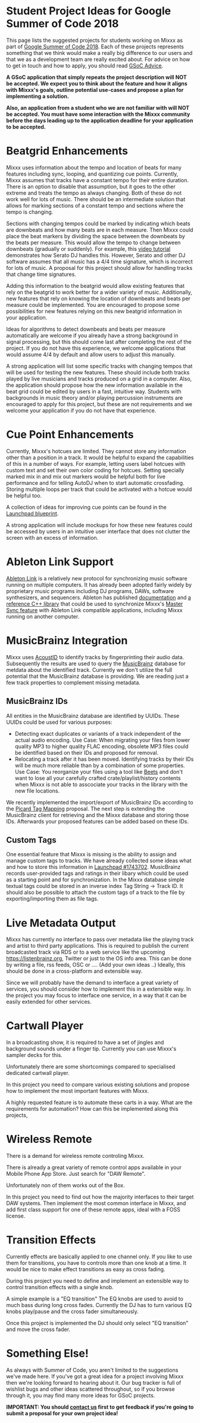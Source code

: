 # Student Project Ideas for Google Summer of Code 2018

This page lists the suggested projects for students working on Mixxx as
part of [Google Summer of
Code 2018](https://summerofcode.withgoogle.com/). Each of these projects
represents something that we think would make a really big difference to
our users and that we as a development team are really excited about.
For advice on how to get in touch and how to apply, you should read
[GSoC Advice](gsocadvice).

**A GSoC application that simply repeats the project description will
NOT be accepted. We expect you to think about the feature and how it
aligns with Mixxx's goals, outline potential use-cases and propose a
plan for implementing a solution.**

**Also, an application from a student who we are not familiar with will
NOT be accepted. You must have some interaction with the Mixxx community
before the days leading up to the application deadline for your
application to be accepted.**

# Beatgrid Enhancements

Mixxx uses information about the tempo and location of beats for many
features including sync, looping, and quantizing cue points. Currently,
Mixxx assumes that tracks have a constant tempo for their entire
duration. There is an option to disable that assumption, but it goes to
the other extreme and treats the tempo as always changing. Both of these
do not work well for lots of music. There should be an intermediate
solution that allows for marking sections of a constant tempo and
sections where the tempo is changing.

Sections with changing tempos could be marked by indicating which beats
are downbeats and how many beats are in each measure. Then Mixxx could
place the beat markers by dividing the space between the downbeats by
the beats per measure. This would allow the tempo to change between
downbeats (gradually or suddenly). For example, this [video
tutorial](https://www.youtube.com/watch?v=oD9J7azlhrQ) demonstrates how
Serato DJ handles this. However, Serato and other DJ software assumes
that all music has a 4/4 time signature, which is incorrect for lots of
music. A proposal for this project should allow for handling tracks that
change time signatures.

Adding this information to the beatgrid would allow existing features
that rely on the beatgrid to work better for a wider variety of music.
Additionally, new features that rely on knowing the location of
downbeats and beats per measure could be implemented. You are encouraged
to propose some possibilities for new features relying on this new
beatgrid information in your application.

Ideas for algorithms to detect downbeats and beats per measure
automatically are welcome if you already have a strong background in
signal processing, but this should come last after completing the rest
of the project. If you do not have this experience, we welcome
applications that would assume 4/4 by default and allow users to adjust
this manually.

A strong application will list some specific tracks with changing tempos
that will be used for testing the new features. These should include
both tracks played by live musicians and tracks produced on a grid in a
computer. Also, the application should propose how the new information
available in the beat grid could be edited by users in a fast, intuitive
way. Students with backgrounds in music theory and/or playing percussion
instruments are encouraged to apply for this project, but these are not
requirements and we welcome your application if you do not have that
experience.

# Cue Point Enhancements

Currently, Mixxx's hotcues are limited. They cannot store any
information other than a position in a track. It would be helpful to
expand the capabilities of this in a number of ways. For example,
letting users label hotcues with custom text and set their own color
coding for hotcues. Setting specially marked mix in and mix out markers
would be helpful both for live performance and for telling AutoDJ when
to start automatic crossfading. Storing multiple loops per track that
could be activated with a hotcue would be helpful too.

A collection of ideas for improving cue points can be found in the
[Launchpad
blueprint](https://blueprints.launchpad.net/mixxx/+spec/cuepoints-2.0-new).

A strong application will include mockups for how these new features
could be accessed by users in an intuitive user interface that does not
clutter the screen with an excess of information.

# Ableton Link Support

[Ableton Link](https://www.ableton.com/en/link/) is a relatively new
protocol for synchronizing music software running on multiple computers.
It has already been adopted fairly widely by proprietary music programs
including DJ programs, DAWs, software synthesizers, and sequencers.
Ableton has published [documentation](https://ableton.github.io/link/)
and [a reference C++ library](https://github.com/Ableton/link) that
could be used to synchronize Mixxx's [Master Sync
feature](https://mixxx.org/manual/latest/chapters/djing_with_mixxx.html#master-sync)
with Ableton Link compatible applications, including Mixxx running on
another computer.

# MusicBrainz Integration

Mixxx uses [AcoustID](https://acoustid.org/) to identify tracks by
fingerprinting their audio data. Subsequently the results are used to
query the [MusicBrainz](https://musicbrainz.org/) database for metdata
about the identified track. Currently we don't utilize the full
potential that the MusicBrainz database is providing. We are reading
just a few track properties to complement missing metadata.

## MusicBrainz IDs

All entities in the MusicBrainz database are identified by UUIDs. These
UUIDs could be used for various purposes:

  - Detecting exact duplicates or variants of a track independent of the
    actual audio encoding. Use Case: When migrating your files from
    lower quality MP3 to higher quality FLAC encoding, obsolete MP3
    files could be identified based on their IDs and proposed for
    removal.
  - Relocating a track after it has been moved. Identifying tracks by
    their IDs will be much more reliable than by a combination of some
    properties. Use Case: You reorganize your files using a tool like
    [Beets](http://beets.io/) and don't want to lose all your carefully
    crafted crate/playlist/history contents when Mixxx is not able to
    asscociate your tracks in the library with the new file locations.

We recently implemented the import/export of MusicBrainz IDs according
to the [Picard Tag
Mapping](https://picard.musicbrainz.org/docs/mappings/) proposal. The
next step is extending the MusicBrainz client for retrieving and the
Mixxx database and storing those IDs. Afterwards your proposed features
can be added based on these IDs.

## Custom Tags

One essential feature that Mixxx is missing is the ability to assign and
manage custom tags to tracks. We have already collected some ideas what
and how to store this information in [Launchpad
\#1743702](https://bugs.launchpad.net/mixxx/+bug/1743702). MusicBrainz
records user-provided tags and ratings in their libary which could be
used as a starting point and for synchronization. In the Mixxx database
simple textual tags could be stored in an inverse index Tag String -\>
Track ID. It should also be possible to attach the custom tags of a
track to the file by exporting/importing them as file tags.

# Live Metadata Output

Mixxx has currently no interface to pass over metadata like the playing
track and artist to third party applications. This is required to
publish the current broadcasted track via RDS or to a web service like
the upcoming <https://listenbrainz.org>, Twitter or just to the OS info
area. This can be done by writing a file, rss feeds, OSC or .... (Add
your own ideas ..) Ideally, this should be done in a cross-platform and
extensible way.

Since we will probably have the demand to interface a great variety of
services, you should consider how to implement this in a extensible way.
In the project you may focus to interface one service, in a way that it
can be easily extended for other services.

# Cartwall Player

In a broadcasting show, it is required to have a set of jingles and
background sounds under a finger tip. Currently you can use Mixxx's
sampler decks for this.

Unfortunately there are some shortcomings compared to specialised
dedicated cartwall player.

In this project you need to compare various existing solutions and
propose how to implement the most important features with Mixxx.

A highly requested feature is to automate these carts in a way. What are
the requirements for automation? How can this be implemented along this
projects,

# Wireless Remote

There is a demand for wireless remote controling Mixxx.

There is already a great variety of remote control apps available in
your Mobile Phone App Store. Just search for "DAW Remote".

Unfortunately non of them works out of the Box.

In this project you need to find out how the majority interfaces to
their target DAW systems. Then implement the most common interface in
Mixxx, and add first class support for one of these remote apps, ideal
with a FOSS license.

# Transition Effects

Currently effects are basically applied to one channel only. If you like
to use them for transitions, you have to controls more than one knob at
a time. It would be nice to make effect transitions as easy as cross
fading.

During this project you need to define and implement an extensible way
to control transition effects with a single knob.

A simple example is a "EQ transition" The EQ knobs are used to avoid to
much bass during long cross fades. Currently the DJ has to turn various
EQ knobs play/pause and the cross fader simultaneously.

Once this project is implemented the DJ should only select "EQ
transition" and move the cross fader.

# Something Else\!

As always with Summer of Code, you aren't limited to the suggestions
we've made here. If you've got a great idea for a project involving
Mixxx then we're looking forward to hearing about it. Our bug tracker is
full of wishlist bugs and other ideas scattered throughout, so if you
browse through it, you may find many more ideas for GSoC projects.

**IMPORTANT: You should [contact us](gsocadvice) first to get feedback
if you're going to submit a proposal for your own project idea\!**
